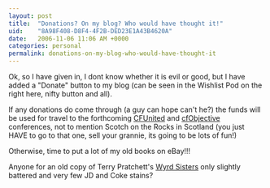 ```yaml
---
layout: post
title:  "Donations? On my blog? Who would have thought it!"
uid:	"8A98F408-D8F4-4F2B-DED23E1A43B4620A"
date:   2006-11-06 11:06 AM +0000
categories: personal
permalink: donations-on-my-blog-who-would-have-thought-it
---
```

Ok, so I have given in, I dont know whether it is evil or good, but I have added a "Donate" button to my blog (can be seen in the Wishlist Pod on the right here, nifty button and all).

If any donations do come through (a guy can hope can't he?) the funds will be used for travel to the forthcoming <a href="http://www.cfunited.com/">CFUnited</a> and <a href="http://www.cfobjective.com/">cfObjective</a> conferences, not to mention Scotch on the Rocks in Scotland (you just HAVE to go to that one, sell your grannie, its going to be lots of fun!)

Otherwise, time to put a lot of my old books on eBay!!!

Anyone for an old copy of Terry Pratchett's <a href="http://www.amazon.co.uk/Sisters-Discworld-Novel-Terry-Pratchett/dp/0552134600/sr=8-9/qid=1162824788/ref=pd_ka_9/202-5218834-0604624?ie=UTF8&s=books">Wyrd Sisters</a> only slightly battered and very few JD and Coke stains?